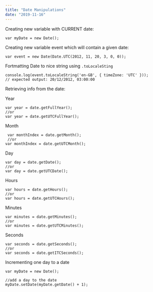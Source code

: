 ```yaml
---
title: "Date Manipulations"
date: "2019-11-16"
---
```


Creating new variable with CURRENT date:
```
var myDate = new Date();
```

Creating new variable event which will contain a given date:
```
var event = new Date(Date.UTC(2012, 11, 20, 3, 0, 0));
```

Fortmatting Date to nice string using <code>.toLocaleSting</code>
```
console.log(event.toLocaleString('en-GB', { timeZone: 'UTC' }));
// expected output: 20/12/2012, 03:00:00
```

Retrieving info from the date:

Year
```
var year = date.getFullYear();
//or
var year = date.getUTCFullYear();
```

Month
```
 var monthIndex = date.getMonth();
 //or
var monthIndex = date.getUTCMonth();
```

Day
```
var day = date.getDate();
//or
var day = date.getUTCDate();
```

Hours
```
var hours = date.getHours();
//or
var hours = date.getUTCHours();
```
Minutes
```
var minutes = date.getMinutes();
//or
var minutes = date.getUTCMinutes();
```

Seconds
```
var seconds = date.getSeconds();
//or
var seconds = date.getITCSeconds();
```

Incrementing one day to a date
```
var myDate = new Date();

//add a day to the date
myDate.setDate(myDate.getDate() + 1);
```

